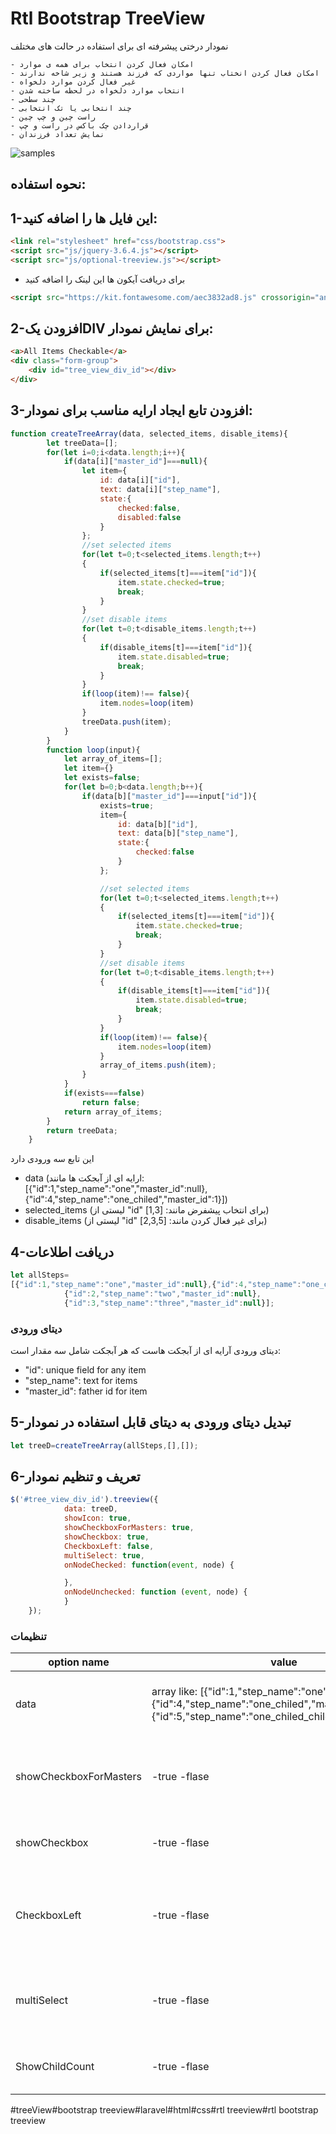 # Rtl Bootstrap TreeView
نمودار درختی پیشرفته ای برای استفاده در حالت های مختلف

    - امکان فعال کردن انتخاب برای همه ی موارد 
    - امکان فعال کردن انختاب تنها مواردی که فرزند هستند و زیر شاخه ندارند
    - غیر فعال کردن موارد دلخواه
    - انتخاب موارد دلخواه در لحظه ساخته شدن
    - چند سطحی
    - چند انتخابی یا تک انتخابی
    - راست چین و چپ چین
    - قراردادن چک باکس در راست و چپ
    - نمایش تعداد فرزندان
  
![samples](https://user-images.githubusercontent.com/53290330/236744138-6d37591b-7e4c-4a31-8395-c706d19559a0.png)



## نحوه استفاده:
## 1-این فایل ها را اضافه کنید:

```html
<link rel="stylesheet" href="css/bootstrap.css">
<script src="js/jquery-3.6.4.js"></script>
<script src="js/optional-treeview.js"></script>
```
- برای دریافت آیکون ها این لینک را اضافه کنید
```html
<script src="https://kit.fontawesome.com/aec3832ad8.js" crossorigin="anonymous"></script>
```
## 2-افزودن یکDIV برای نمایش نمودار:
```html
<a>All Items Checkable</a>
<div class="form-group">
    <div id="tree_view_div_id"></div>
</div>

```
## 3-افزودن تابع ایجاد ارایه مناسب برای نمودار:

```javascript
function createTreeArray(data, selected_items, disable_items){
        let treeData=[];
        for(let i=0;i<data.length;i++){
            if(data[i]["master_id"]===null){
                let item={
                    id: data[i]["id"],
                    text: data[i]["step_name"],
                    state:{
                        checked:false,
                        disabled:false
                    }
                };
                //set selected items
                for(let t=0;t<selected_items.length;t++)
                {
                    if(selected_items[t]===item["id"]){
                        item.state.checked=true;
                        break;
                    }
                }
                //set disable items
                for(let t=0;t<disable_items.length;t++)
                {
                    if(disable_items[t]===item["id"]){
                        item.state.disabled=true;
                        break;
                    }
                }
                if(loop(item)!== false){
                    item.nodes=loop(item)
                }
                treeData.push(item);
            }
        }
        function loop(input){
            let array_of_items=[];
            let item={}
            let exists=false;
            for(let b=0;b<data.length;b++){
                if(data[b]["master_id"]===input["id"]){
                    exists=true;
                    item={
                        id: data[b]["id"],
                        text: data[b]["step_name"],
                        state:{
                            checked:false
                        }
                    };

                    //set selected items
                    for(let t=0;t<selected_items.length;t++)
                    {
                        if(selected_items[t]===item["id"]){
                            item.state.checked=true;
                            break;
                        }
                    }
                    //set disable items
                    for(let t=0;t<disable_items.length;t++)
                    {
                        if(disable_items[t]===item["id"]){
                            item.state.disabled=true;
                            break;
                        }
                    }
                    if(loop(item)!== false){
                        item.nodes=loop(item)
                    }
                    array_of_items.push(item);
                }
            }
            if(exists===false)
                return false;
            return array_of_items;
        }
        return treeData;
    }
```

این تابع سه ورودی دارد
<br />
- data
 (ارایه ای از آبجکت ها مانند:
[{"id":1,"step_name":"one","master_id":null},{"id":4,"step_name":"one_chiled","master_id":1}])
- selected_items (لیستی از "id" برای انتخاب پیشفرض مانند: [1,3])
- disable_items (لیستی از "id" برای غیر فعال کردن مانند: [2,3,5])

## 4-دریافت اطلاعات
```javascript
let allSteps=
[{"id":1,"step_name":"one","master_id":null},{"id":4,"step_name":"one_chiled","master_id":1},{"id":5,"step_name":"one_chiled_chiled","master_id":4},
            {"id":2,"step_name":"two","master_id":null},
            {"id":3,"step_name":"three","master_id":null}];
```
### دیتای ورودی
دیتای ورودی آرایه ای از آبجکت هاست که هر آبجکت شامل سه مقدار است:
<br />
- "id": unique field for any item
- "step_name": text for items
- "master_id": father id for item

## 5-تبدیل دیتای ورودی به دیتای قابل استفاده در نمودار
```javascript
let treeD=createTreeArray(allSteps,[],[]);
```

## 6-تعریف و تنظیم نمودار

```javascript
$('#tree_view_div_id').treeview({
            data: treeD,
            showIcon: true,
            showCheckboxForMasters: true,
            showCheckbox: true,
            CheckboxLeft: false,
            multiSelect: true,
            onNodeChecked: function(event, node) {

            },
            onNodeUnchecked: function (event, node) {
            }
    });
```
### تنظیمات
| option name  | value | description |
| ------------- | ------------- | ------------- |
| data  | array like: [{"id":1,"step_name":"one","master_id":null},{"id":4,"step_name":"one_chiled","master_id":1},{"id":5,"step_name":"one_chiled_chiled","master_id":4}]  | this is an array of objects with three field  |
| showCheckboxForMasters  | -true -flase| this is for show check box for items that have child  |
| showCheckbox  | -true -flase| this is for show check box for all items |
| CheckboxLeft  | -true -flase| this is for show check box befor item text or opposite side of tex |
| multiSelect  | -true -flase| this is for enable multi choice or single choice |
| ShowChildCount  | -true -flase| this is for show chiled count |



#treeView#bootstrap treeview#laravel#html#css#rtl treeview#rtl bootstrap treeview
